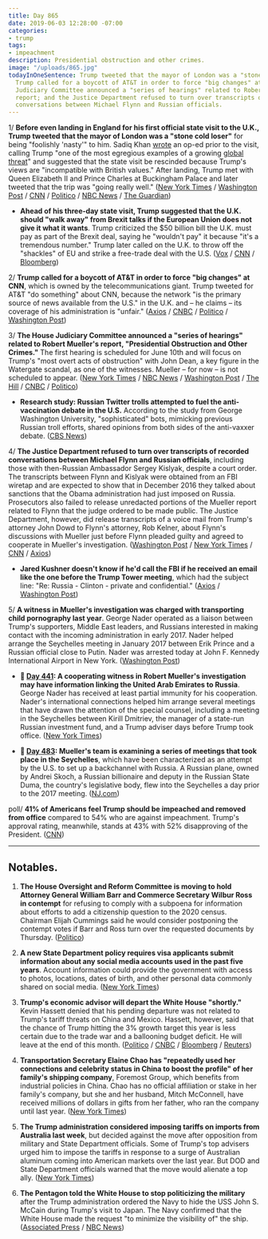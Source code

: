 ```yaml
---
title: Day 865
date: 2019-06-03 12:28:00 -07:00
categories:
- trump
tags:
- impeachment
description: Presidential obstruction and other crimes.
image: "/uploads/865.jpg"
todayInOneSentence: Trump tweeted that the mayor of London was a "stone cold loser";
  Trump called for a boycott of AT&T in order to force "big changes" at CNN; the House
  Judiciary Committee announced a "series of hearings" related to Robert Mueller's
  report; and the Justice Department refused to turn over transcripts of recorded
  conversations between Michael Flynn and Russian officials.
---
```


1/ **Before even landing in England for his first official state visit to the U.K., Trump tweeted that the mayor of London was a "stone cold loser"** for being "foolishly 'nasty'" to him. Sadiq Khan [wrote](https://www.theguardian.com/us-news/2019/jun/01/donald-trump-state-visit-red-carpet-unbritish) an op-ed prior to the visit, calling Trump "one of the most egregious examples of a growing [global threat](https://www.cnn.com/2019/06/02/politics/sadiq-khan-trump-global-threat-gbr-intl/index.html)" and suggested that the state visit be rescinded because Trump's views are "incompatible with British values." After landing, Trump met with Queen Elizabeth II and Prince Charles at Buckingham Palace and later tweeted that the trip was "going really well." ([New York Times](https://www.nytimes.com/2019/06/03/world/europe/trump-banquet-meghan-markle-sadiq-khan.html) / [Washington Post](https://www.washingtonpost.com/world/europe/trump-arrives-in-london-calls-mayor-sadiq-khan-a-stone-cold-loser/2019/06/03/40836170-8234-11e9-b585-e36b16a531aa_story.html) / [CNN](https://www.cnn.com/2019/06/03/politics/donald-trump-queen-elizabeth-ii-buckingham-palace-banquet/index.html) / [Politico](https://www.politico.com/story/2019/06/03/trump-sadiq-khan-uk-visit-1351414) / [NBC News](https://www.nbcnews.com/politics/white-house/donald-trump-arrives-britain-state-visit-n1013041) / [The Guardian](https://www.theguardian.com/us-news/2019/jun/03/donald-trump-arrives-in-buckingham-palace-for-state-visit))

* **Ahead of his three-day state visit, Trump suggested that the U.K. should "walk away" from Brexit talks if the European Union does not give it what it wants**. Trump criticized the $50 billion bill the U.K. must pay as part of the Brexit deal, saying he "wouldn't pay" it because "it's a tremendous number." Trump later called on the U.K. to throw off the "shackles" of EU and strike a free-trade deal with the U.S. ([Vox](https://www.vox.com/policy-and-politics/2019/6/2/18649406/donald-trump-uk-walk-away-brexit-state-visit) / [CNN](https://www.cnn.com/2019/06/02/politics/trump-sunday-times-interview-brexit-grb-intl/index.html) / [Bloomberg](https://www.bloomberg.com/news/articles/2019-06-03/trump-hints-at-big-trade-offer-if-britain-breaks-free-from-eu))

2/ **Trump called for a boycott of AT&T in order to force "big changes" at CNN**, which is owned by the telecommunications giant. Trump tweeted for AT&T "do something" about CNN, because the network "is the primary source of news available from the U.S." in the U.K. and – he claims – its coverage of his administration is "unfair." ([Axios](https://www.axios.com/trump-tweets-att-boycott-cnn-london-visit-b6ae77bd-aa5e-4f33-8508-965e668d0969.html) / [CNBC](https://www.cnbc.com/2019/06/03/trump-calls-for-a-boycott-of-att-to-force-big-changes-at-cnn.html) / [Politico](https://www.politico.com/story/2019/06/03/trump-att-cnn-coverage-1351599) / [Washington Post](https://www.washingtonpost.com/business/2019/06/03/trump-urges-customers-drop-att-punish-cnn-over-its-coverage-him/))

3/ **The House Judiciary Committee announced a "series of hearings" related to Robert Mueller's report, "Presidential Obstruction and Other Crimes."** The first hearing is scheduled for June 10th and will focus on Trump's "most overt acts of obstruction" with John Dean, a key figure in the Watergate scandal, as one of the witnesses. Mueller – for now – is not scheduled to appear. ([New York Times](https://www.nytimes.com/2019/06/03/us/politics/mueller-hearing.html) / [NBC News](https://www.nbcnews.com/politics/donald-trump/house-hold-hearing-mueller-report-presidential-obstruction-other-crimes-n1013331) / [Washington Post](https://www.washingtonpost.com/politics/house-judiciary-committee-to-hold-hearing-on-mueller-report-without-mueller/2019/06/03/7a991726-862e-11e9-a870-b9c411dc4312_story.html) / [The Hill](https://thehill.com/policy/national-security/446691-judiciary-democrats-announce-a-series-of-public-hearings-on-mueller) / [CNBC](https://www.cnbc.com/2019/06/03/house-democrats-set-hearing-for-nixon-white-house-counsel-john-dean.html) / [Politico](https://www.politico.com/story/2019/06/03/john-dean-testify-mueller-report-1352065))

* **Research study: Russian Twitter trolls attempted to fuel the anti-vaccination debate in the U.S.** According to the study from George Washington University, "sophisticated" bots, mimicking previous Russian troll efforts, shared opinions from both sides of the anti-vaxxer debate. ([CBS News](https://www.cbsnews.com/news/anti-vax-movement-russian-trolls-fueled-anti-vaccination-debate-in-us-by-spreading-misinformation-twitter-study/))

4/ **The Justice Department refused to turn over transcripts of recorded conversations between Michael Flynn and Russian officials**, including those with then-Russian Ambassador Sergey Kislyak, despite a court order. The transcripts between Flynn and Kislyak were obtained from an FBI wiretap and are expected to show that in December 2016 they talked about sanctions that the Obama administration had just imposed on Russia. Prosecutors also failed to release unredacted portions of the Mueller report related to Flynn that the judge ordered to be made public. The Justice Department, however, did release transcripts of a voice mail from Trump's attorney John Dowd to Flynn's attorney, Rob Kelner, about Flynn's discussions with Mueller just before Flynn pleaded guilty and agreed to cooperate in Mueller's investigation. ([Washington Post](https://www.washingtonpost.com/politics/justice-department-fails-to-comply-with-court-order-to-release-transcripts-of-michael-flynns-conversations-with-russian-ambassador/2019/05/31/9b4a6754-83b8-11e9-95a9-e2c830afe24f_story.html) / [New York Times](https://www.nytimes.com/2019/05/31/us/politics/flynn-kislyak-wiretap.html) / [CNN](https://www.cnn.com/2019/05/31/politics/michael-flynn-john-dowd-voicemail/index.html) / [Axios](https://www.axios.com/doj-holds-transcripts-russian-sanctions-michael-flynn-ambassador-kislyak-d52f0c3e-dd7b-4201-9e21-fb43667147c9.html))

* **Jared Kushner doesn't know if he'd call the FBI if he received an email like the one before the Trump Tower meeting**, which had the subject line: "Re: Russia - Clinton - private and confidential." ([Axios](https://www.axios.com/jared-kushner-trump-tower-meeting-fbi-axios-on-hbo-97b8f3d8-9c72-4a57-840d-75e1e22e6611.html) / [Washington Post](https://www.washingtonpost.com/politics/2019/06/03/kushners-hard-to-believe-rationalization-trump-tower-meeting/))

5/ **A witness in Mueller's investigation was charged with transporting child pornography last year**. George Nader operated as a liaison between Trump's supporters, Middle East leaders, and Russians interested in making contact with the incoming administration in early 2017. Nader helped arrange the Seychelles meeting in January 2017 between Erik Prince and a Russian official close to Putin. Nader was arrested today at John F. Kennedy International Airport in New York. ([Washington Post](https://www.washingtonpost.com/world/national-security/figure-linked-to-trump-transition-charged-with-transporting-child-pornography/2019/06/03/caee8aca-862a-11e9-98c1-e945ae5db8fb_story.html))

* **📌 [Day 441](https://whatthefuckjusthappenedtoday.com/2018/04/05/day-441/#7-a-cooperating-witness-in-robert-mu): A cooperating witness in Robert Mueller's investigation may have information linking the United Arab Emirates to Russia**. George Nader has received at least partial immunity for his cooperation. Nader's international connections helped him arrange several meetings that have drawn the attention of the special counsel, including a meeting in the Seychelles between Kirill Dmitriev, the manager of a state-run Russian investment fund, and a Trump adviser days before Trump took office. ([New York Times](https://www.nytimes.com/2018/04/04/us/politics/george-nader-russia-uae-special-counsel-investigation.html))

* **📌 [Day 483](https://whatthefuckjusthappenedtoday.com/2018/05/17/day-483/#muellers-team-is-examining-a-series): Mueller's team is examining a series of meetings that took place in the Seychelles**, which have been characterized as an attempt by the U.S. to set up a backchannel with Russia. A Russian plane, owned by Andrei Skoch, a Russian billionaire and deputy in the Russian State Duma, the country's legislative body, flew into the Seychelles a day prior to the 2017 meeting. ([NJ.com](http://www.nj.com/news/index.ssf/2018/05/new_details_emerge_on_russian_aircraft_in_seychell.html))

poll/ **41% of Americans feel Trump should be impeached and removed from office** compared to 54% who are against impeachment. Trump's approval rating, meanwhile, stands at 43% with 52% disapproving of the President. ([CNN](https://www.cnn.com/2019/06/02/politics/trump-impeachment-mueller-testify-cnn-poll/index.html))

---

## Notables.

1. **The House Oversight and Reform Committee is moving to hold Attorney General William Barr and Commerce Secretary Wilbur Ross in contempt** for refusing to comply with a subpoena for information about efforts to add a citizenship question to the 2020 census. Chairman Elijah Cummings said he would consider postponing the contempt votes if Barr and Ross turn over the requested documents by Thursday. ([Politico](https://www.politico.com/story/2019/06/03/house-dems-to-hold-barr-ross-in-contempt-over-census-question-1352387))

2. **A new State Department policy requires visa applicants submit information about any social media accounts used in the past five years**. Account information could provide the government with access to photos, locations, dates of birth, and other personal data commonly shared on social media. ([New York Times](https://www.nytimes.com/2019/06/02/us/us-visa-application-social-media.html))

3. **Trump's economic advisor will depart the White House "shortly."** Kevin Hassett denied that his pending departure was not related to Trump's tariff threats on China and Mexico. Hassett, however, said that the chance of Trump hitting the 3% growth target this year is less certain due to the trade war and a ballooning budget deficit. He will leave at the end of this month. ([Politico](https://www.politico.com/story/2019/06/02/trump-announces-departure-of-chief-economist-hassett-1351102) / [CNBC](https://www.cnbc.com/2019/06/03/white-house-economic-advisor-kevin-hassett-says-his-departure-is-not-because-of-tariffs.html) / [Bloomberg](https://www.bloomberg.com/news/articles/2019-06-03/departing-trump-economist-sees-less-certainty-for-3-growth-goal) / [Reuters](https://www.reuters.com/article/us-usa-trump-hassett-idUSKCN1T4053))

4. **Transportation Secretary Elaine Chao has "repeatedly used her connections and celebrity status in China to boost the profile" of her family's shipping company**, Foremost Group, which benefits from industrial policies in China. Chao has no official affiliation or stake in her family's company, but she and her husband, Mitch McConnell, have received millions of dollars in gifts from her father, who ran the company until last year. ([New York Times](https://www.nytimes.com/2019/06/02/us/politics/elaine-chao-china.html))

5. **The Trump administration considered imposing tariffs on imports from Australia last week**, but decided against the move after opposition from military and State Department officials. Some of Trump's top advisers urged him to impose the tariffs in response to a surge of Australian aluminum coming into American markets over the last year. But DOD and State Department officials warned that the move would alienate a top ally. ([New York Times](https://www.nytimes.com/2019/06/02/business/trump-australia-tariffs.html))

6. **The Pentagon told the White House to stop politicizing the military** after the Trump administration ordered the Navy to hide the USS John S. McCain during Trump's visit to Japan. The Navy confirmed that the White House made the request "to minimize the visibility of" the ship. ([Associated Press](https://apnews.com/3dba0b327e8e45e5b9589db4bb735505) / [NBC News](https://www.nbcnews.com/politics/donald-trump/navy-acknowledges-request-was-made-hide-uss-john-s-mccain-n1012731))